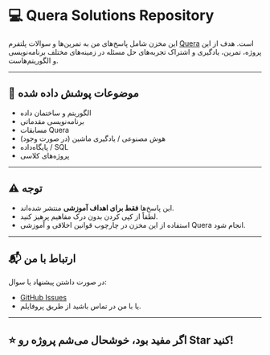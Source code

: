 # 💻 Quera Solutions Repository

این مخزن شامل پاسخ‌های من به تمرین‌ها و سوالات پلتفرم [Quera](https://quera.org) است. هدف از این پروژه، تمرین، یادگیری و اشتراک تجربه‌های حل مسئله در زمینه‌های مختلف برنامه‌نویسی و الگوریتم‌هاست.

---

## 🧠 موضوعات پوشش‌ داده‌ شده

- الگوریتم و ساختمان داده
- برنامه‌نویسی مقدماتی
- مسابقات Quera
- هوش مصنوعی / یادگیری ماشین (در صورت وجود)
- پایگاه‌داده / SQL
- پروژه‌های کلاسی

---

## ⚠️ توجه

- این پاسخ‌ها **فقط برای اهداف آموزشی** منتشر شده‌اند.
- لطفاً از کپی کردن بدون درک مفاهیم پرهیز کنید.
- استفاده از این مخزن در چارچوب قوانین اخلاقی و آموزشی Quera انجام شود.

---

## 📬 ارتباط با من

در صورت داشتن پیشنهاد یا سوال:
- [GitHub Issues](https://github.com/USERNAME/quera-solutions/issues)
- یا با من در تماس باشید از طریق پروفایلم.

---

## ⭐ اگر مفید بود، خوشحال می‌شم پروژه رو Star کنید!

